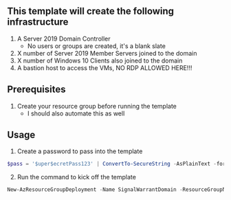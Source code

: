 ## This template will create the following infrastructure

1. A Server 2019 Domain Controller
   - No users or groups are created, it's a blank slate
2. X number of Server 2019 Member Servers joined to the domain
3. X number of Windows 10 Clients also joined to the domain
4. A bastion host to access the VMs, NO RDP ALLOWED HERE!!!

## Prerequisites

1. Create your resource group before running the template
   - I should also automate this as well 
## Usage

1. Create a password to pass into the template

```Powershell
$pass = '$uper$ecretPass123' | ConvertTo-SecureString -AsPlainText -force
```

2. Run the command to kick off the template

```Powershell
New-AzResourceGroupDeployment -Name SignalWarrantDomain -ResourceGroupName Signalwarrant-net-Domain -TemplateFile '.\ADForest-deploy.json' -adminUsername 'chief' -adminPassword $pass -Verbose
```